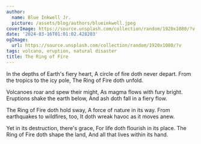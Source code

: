 ```yaml
---
author:
  name: Blue Inkwell Jr.
  picture: /assets/blog/authors/blueinkwell.jpeg
coverImage: https://source.unsplash.com/collection/random/1920x1080/?v
date: '2024-03-16T01:01:02.428203'
ogImage:
  url: https://source.unsplash.com/collection/random/1920x1080/?v
tags: volcano, eruption, natural disaster
title: The Ring of Fire
---
```


In the depths of Earth's fiery heart,
A circle of fire doth never depart.
From the tropics to the icy pole,
The Ring of Fire doth unfold.

Volcanoes roar and spew their might,
As magma flows with fury bright.
Eruptions shake the earth below,
And ash doth fall in a fiery flow.

The Ring of Fire doth hold sway,
A force of nature in its way.
From earthquakes to wildfires, too,
It doth wreak havoc as it moves anew.

Yet in its destruction, there's grace,
For life doth flourish in its place.
The Ring of Fire doth shape the land,
And all that lives within its hand.
